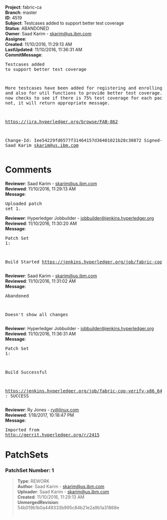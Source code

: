 <strong>Project</strong>: fabric-ca<br><strong>Branch</strong>: master<br><strong>ID</strong>: 4519<br><strong>Subject</strong>: Testcases added to support better test coverage<br><strong>Status</strong>: ABANDONED<br><strong>Owner</strong>: Saad Karim - skarim@us.ibm.com<br><strong>Assignee</strong>:<br><strong>Created</strong>: 11/10/2016, 11:29:13 AM<br><strong>LastUpdated</strong>: 11/10/2016, 11:36:31 AM<br><strong>CommitMessage</strong>:<br><pre>Testcases added to support better test coverage

More testcases have been added for registering and
enrolling a user, and also for util functions to provide
better test coverage. Make file now checks to see
if there is 75% test coverage for each package. If not,
it will return appropriate message.

https://jira.hyperledger.org/browse/FAB-862

Change-Id: Iee54229fd6577f31464157d36401021b28c30872
Signed-off-by: Saad Karim <skarim@us.ibm.com>
</pre><h1>Comments</h1><strong>Reviewer</strong>: Saad Karim - skarim@us.ibm.com<br><strong>Reviewed</strong>: 11/10/2016, 11:29:13 AM<br><strong>Message</strong>: <pre>Uploaded patch set 1.</pre><strong>Reviewer</strong>: Hyperledger Jobbuilder - jobbuilder@jenkins.hyperledger.org<br><strong>Reviewed</strong>: 11/10/2016, 11:30:20 AM<br><strong>Message</strong>: <pre>Patch Set 1:

Build Started https://jenkins.hyperledger.org/job/fabric-cop-verify-x86_64/9/</pre><strong>Reviewer</strong>: Saad Karim - skarim@us.ibm.com<br><strong>Reviewed</strong>: 11/10/2016, 11:31:02 AM<br><strong>Message</strong>: <pre>Abandoned

Doesn't show all changes</pre><strong>Reviewer</strong>: Hyperledger Jobbuilder - jobbuilder@jenkins.hyperledger.org<br><strong>Reviewed</strong>: 11/10/2016, 11:36:31 AM<br><strong>Message</strong>: <pre>Patch Set 1:

Build Successful 

https://jenkins.hyperledger.org/job/fabric-cop-verify-x86_64/9/ : SUCCESS</pre><strong>Reviewer</strong>: Ry Jones - ry@linux.com<br><strong>Reviewed</strong>: 1/18/2017, 10:18:47 PM<br><strong>Message</strong>: <pre>Imported from http://gerrit.hyperledger.org/r/2415</pre><h1>PatchSets</h1><h3>PatchSet Number: 1</h3><blockquote><strong>Type</strong>: REWORK<br><strong>Author</strong>: Saad Karim - skarim@us.ibm.com<br><strong>Uploader</strong>: Saad Karim - skarim@us.ibm.com<br><strong>Created</strong>: 11/10/2016, 11:29:13 AM<br><strong>UnmergedRevision</strong>: 54b019b1b0a449333b995c84b21e2a9b1a31868e<br><br></blockquote>